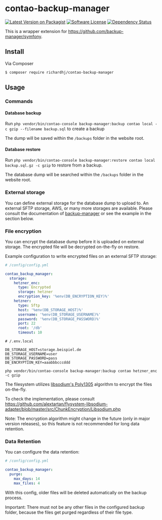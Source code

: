 # contao-backup-manager

[![Latest Version on Packagist][ico-version]][link-packagist]
[![Software License][ico-license]](LICENSE)
[![Dependency Status][ico-dependencies]][link-dependencies]

This is a wrapper extension for <https://github.com/backup-manager/symfony>.

## Install

Via Composer

``` bash
$ composer require richardhj/contao-backup-manager
```

## Usage

### Commands 
#### Database backup

Run `php vendor/bin/contao-console backup-manager:backup contao local -c gzip --filename backup.sql` to create a backup

The dump will be saved within the `/backups` folder in the website root.

#### Database restore

Run `php vendor/bin/contao-console backup-manager:restore contao local backup.sql.gz -c gzip` to restore from a backup.

The database dump will be searched within the `/backups` folder in the website root.

### External storage

You can define external storage for the database dump to upload to. An external SFTP storage, AWS, or many more storages
are available. Please consult the documentation of [backup-manager](https://github.com/backup-manager/symfony) or see 
the example in the section below.

### File encryption

You can encrypt the database dump before it is uploaded on external storage. The encrypted file will be decrypted 
on-the-fly on restore.

Example configuration to write encrypted files on an external SFTP storage:

```yaml
# /config/config.yml

contao_backup_manager:
  storage:
    hetzner_enc:
      type: Encrypted
      storage: hetzner
      encryption_key: '%env(DB_ENCRYPTION_KEY)%'
    hetzner:
      type: Sftp
      host: '%env(DB_STORAGE_HOST)%'
      username: '%env(DB_STORAGE_USERNAME)%'
      password: '%env(DB_STORAGE_PASSWORD)%'
      port: 22
      root: '/db'
      timeout: 10
```

```dotenv
# /.env.local

DB_STORAGE_HOST=storage.beispiel.de
DB_STORAGE_USERNAME=user
DB_STORAGE_PASSWORD=pass
DB_ENCRYPTION_KEY=aaabbbcccddd
```

```shell script
php vendor/bin/contao-console backup-manager:backup contao hetzner_enc -c gzip
```

The filesystem utilizes [libsodium's Poly1305](https://libsodium.gitbook.io/doc/advanced/poly1305) algorithm to 
encrypt the files on-the-fly.

To check the implementation, please consult 
https://github.com/alextartan/flysystem-libsodium-adapter/blob/master/src/ChunkEncryption/Libsodium.php

Note: The encryption algorithm might change in the future (only in major version releases), so this feature is 
not recommended for long data retention.

### Data Retention

You can configure the data retention:

```yaml
# /config/config.yml

contao_backup_manager:
  purge:
    max_days: 14
    max_files: 4
```

With this config, older files will be deleted automatically on the backup process.

Important: There must not be any other files in the configured backup folder, because the files get purged regardless of their file type.


[ico-version]: https://img.shields.io/packagist/v/richardhj/contao-backup-manager.svg?style=flat-square
[ico-license]: https://img.shields.io/badge/license-LGPL-brightgreen.svg?style=flat-square
[ico-dependencies]: https://www.versioneye.com/php/richardhj:contao-backup-manager/badge.svg?style=flat-square

[link-packagist]: https://packagist.org/packages/richardhj/contao-backup-manager
[link-dependencies]: https://www.versioneye.com/php/richardhj:contao-backup-manager
